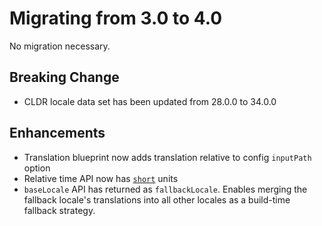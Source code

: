 # Migrating from 3.0 to 4.0

No migration necessary.

## Breaking Change
* CLDR locale data set has been updated from 28.0.0 to 34.0.0

## Enhancements
* Translation blueprint now adds translation relative to config `inputPath` option
* Relative time API now has [`short`](https://ember-intl.github.io/ember-intl/docs/helpers/format-relative#format-relative-options) units
* `baseLocale` API has returned as `fallbackLocale`.  Enables merging the fallback locale's translations into all other locales as a build-time fallback strategy.

